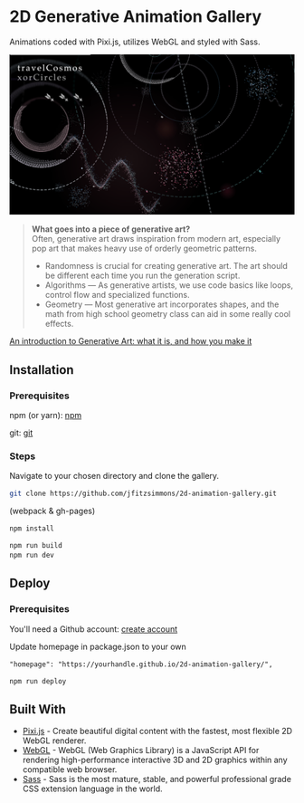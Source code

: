 # 2D Generative Animation Gallery

Animations coded with Pixi.js, utilizes WebGL and styled with Sass.

[![generative 2d animation Preview Image](https://github.com/jfitzsimmons/2d-animation-gallery/blob/main/preview.png)](https://jfitzsimmons.github.io/2d-animation-gallery/ 'generative 2d animation gallery')

> **What goes into a piece of generative art?**  
> Often, generative art draws inspiration from modern art, especially pop art that makes heavy use of orderly geometric patterns.
>
> - Randomness is crucial for creating generative art. The art should be different each time you run the generation script.
> - Algorithms — As generative artists, we use code basics like loops, control flow and specialized functions.
> - Geometry — Most generative art incorporates shapes, and the math from high school geometry class can aid in some really cool effects.

[An introduction to Generative Art: what it is, and how you make it](https://www.freecodecamp.org/news/an-introduction-to-generative-art-what-it-is-and-how-you-make-it-b0b363b50a70/)

## Installation

### Prerequisites

npm (or yarn): [npm](https://www.npmjs.com/)

git: [git](https://git-scm.com/)

### Steps

Navigate to your chosen directory and clone the gallery.

```bash
git clone https://github.com/jfitzsimmons/2d-animation-gallery.git
```

(webpack & gh-pages)

```
npm install
```

```bash
npm run build
npm run dev
```

## Deploy

### Prerequisites

You'll need a Github account: [create account](https://github.com/join)

Update homepage in package.json to your own

```
"homepage": "https://yourhandle.github.io/2d-animation-gallery/",
```

```bash
npm run deploy
```

## Built With

- [Pixi.js](https://pixijs.com/) - Create beautiful digital content with the fastest, most flexible 2D WebGL renderer.
- [WebGL](https://developer.mozilla.org/en-US/docs/Web/API/WebGL_API) - WebGL (Web Graphics Library) is a JavaScript API for rendering high-performance interactive 3D and 2D graphics within any compatible web browser.
- [Sass](https://sass-lang.com/) - Sass is the most mature, stable, and powerful professional grade CSS extension language in the world.
